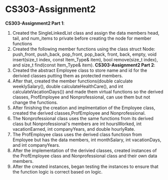 # CS303-Assignment2
**CS303-Assignment2 Part 1**:
1. Created the SingleLinkedList class and assign the data members head, tail, and num_items to private before creating the node for member functions
2. Created the following member functions using the class struct Node: push_front, push_back, pop_front, pop_back, front, back, empty, void insert(size_t index, const Item_Type& item), bool remove(size_t index), and size_t find(const Item_Type& item).
**CS303-Assignment2 Part 2**:
1. Created the abstract Employee class to store name and id for the derivied classes putting them as protected members.
2. After that, created the member functions(double calculate weeklySalary(), double calculateHealthCare(), and int calculateVacationDays()) and made them virtual functions so the derived classes, ProfEmployee and Nonprofessional, can use them but not change the functions.
3. After finishing the creation and implmentation of the Employee class, created the derived classes,ProfEmployee and Nonprofessional.
4. The Nonprofessional class uses the same functions from its derived class but Nonprofessional's members are int hoursWorked, int vacationEarned, int companyYears, and double hourlyRate.
5. The ProfEmployee class uses the derived class functiosn from Employee but has the data members, int monthSalary, int vacationDays, and  int companyYears.
6. After the implementation of the derivied classes, created instances of the ProfEmployee class and Nonprofessional class and their own data members.
7. After the created instances, began testing the instances to ensure that the function logic is correct based on logic.
